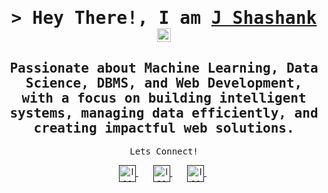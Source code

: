 <h1 align="center">
        <samp> &gt; Hey There!, I am
                <b><a target="_blank" href="https://jsshashank.github.io/">J Shashank</a></b> <img  align="center" src="https://em-content.zobj.net/source/telegram/386/waving-hand_1f44b.webp" width="22px" height="22px" alt="hi">
        </samp>
</h1>

<h2 align="center">
        <samp>
                Passionate about Machine Learning, Data Science, DBMS, and Web Development, with a focus on building intelligent systems, managing data efficiently, and creating impactful web solutions.
        </samp>
</h2>

<div align="center">
<p>
        <p><samp>Lets Connect!</samp>
</p>
</div>
        
<div align="center">
<a href="">
  <img align="center" src="https://img.icons8.com/doodle/48/domain.png" alt="Icon" width="27" height="27">
</a>&nbsp;&nbsp;&nbsp&nbsp;&nbsp
<a href="">
  <img align="center" src="https://img.icons8.com/doodle/48/linkedin--v2.png" alt="Icon" width="27" height="27">
</a>&nbsp;&nbsp;&nbsp&nbsp;&nbsp
<a href="">
  <img align="center" src="https://img.icons8.com/doodle/48/mail-contact.png" alt="Icon" width="27" height="27"> 
</a>&nbsp
</div>
